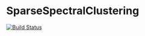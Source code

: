 # SparseSpectralClustering

[![Build Status](https://github.com/rwhebell/SparseSpectralClustering.jl/actions/workflows/CI.yml/badge.svg?branch=master)](https://github.com/rwhebell/SparseSpectralClustering.jl/actions/workflows/CI.yml?query=branch%3Amaster)

